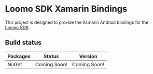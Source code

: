 # Loomo SDK Xamarin Bindings

This project is designed to provide the Xamarin Android bindings for the [Loomo SDK](https://developer.segwayrobotics.com/developer/overview.html).

## Build status

| Packages | Status | Version |
| ------ | ------ | ------ |
| NuGet | Coming Soon! | Coming Soon! |